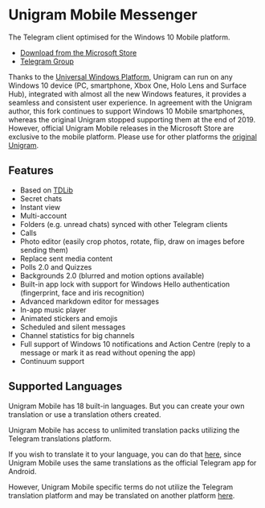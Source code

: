 # Unigram Mobile Messenger

The Telegram client optimised for the Windows 10 Mobile platform.

* [Download from the Microsoft Store](https://www.microsoft.com/store/apps/9NSD4T15QLFX)
* [Telegram Group](https://t.me/UnigramMobile)

Thanks to the [Universal Windows Platform](https://docs.microsoft.com/en-us/windows/uwp/get-started/whats-a-uwp), Unigram can run on any Windows 10 device (PC, smartphone, Xbox One, Holo Lens and Surface Hub), integrated with almost all the new Windows features, it provides a seamless and consistent user experience.
In agreement with the Unigram author, this fork continues to support Windows 10 Mobile smartphones, whereas the original Unigram stopped supporting them at the end of 2019. However, official Unigram Mobile releases in the Microsoft Store are exclusive to the mobile platform. Please use for other platforms the [original Unigram](https://github.com/UnigramDev/Unigram).

## Features
- Based on [TDLib](https://github.com/tdlib/td)
- Secret chats
- Instant view
- Multi-account
- Folders (e.g. unread chats) synced with other Telegram clients
- Calls
- Photo editor (easily crop photos, rotate, flip, draw on images before sending them)
- Replace sent media content
- Polls 2.0 and Quizzes
- Backgrounds 2.0 (blurred and motion options available)
- Built-in app lock with support for Windows Hello authentication (fingerprint, face and iris recognition)
- Advanced markdown editor for messages
- In-app music player
- Animated stickers and emojis
- Scheduled and silent messages
- Channel statistics for big channels
- Full support of Windows 10 notifications and Action Centre (reply to a message or mark it as read without opening the app)
- Continuum support

## Supported Languages
Unigram Mobile has 18 built-in languages. But you can create your own translation or use a translation others created.

Unigram Mobile has access to unlimited translation packs utilizing the Telegram translations platform.

If you wish to translate it to your language, you can do that [here](https://translations.telegram.org/en/android/), since Unigram Mobile uses the same translations as the official Telegram app for Android.

However, Unigram Mobile specific terms do not utilize the Telegram translation platform and may be translated on another platform [here](https://poeditor.com/join/project/Mes6DA3bhK).

